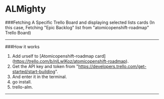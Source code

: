 # ALMighty

###Fetching A Specific Trello Board and displaying selected lists cards
(In this case, Fetching "Epic Backlog" list from "atomicopenshift-roadmap" Trello Board)

----
###How it works
1. Add urself to [Atomicopenshift-roadmap card] (https://trello.com/b/nlLwlKoz/atomicopenshift-roadmap).
2. Get the API key and token from "https://developers.trello.com/get-started/start-building".
3. And enter it in the terminal.
4. go install.
5. trello-alm.

----
